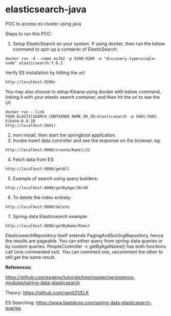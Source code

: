 # elasticsearch-java
POC to access es cluster using java

Steps to run this POC:

1. Setup ElasticSearch on your system. If using docker, then run the below command to spin up a container of ElasticSearch:
```
docker run -d --name es762 -p 9200:9200 -e "discovery.type=single-node" elasticsearch:7.6.2
```
Verify ES installation by hitting the url:
```
http://localhost:9200/
```

You may also choose to setup Kibana using docker with below command, linking it with your elastic search container, and then hit the url to see the UI:
```
docker run --link YOUR_ELASTICSEARCH_CONTAINER_NAME_OR_ID:elasticsearch -p 5601:5601 kibana:6.8.10
http://localhost:5601/
```

2. mvn install, then start the springboot application.
3. Invoke insert data controller and see the response on the browser. eg:
```
http://localhost:8080/create/Ramit/21
```
4. Fetch data from ES:
```
http://localhost:8080/getAll
```
5. Example of search using query builders:
```
http://localhost:8080/getByAge/30/40
```
6. To delete the index entirely:
```
http://localhost:8080/delete
```
7. Spring-data Elasticsearch example:
```
http://localhost:8080/getByName/Ramit
```
ElasticsearchRepository itself extends PagingAndSortingRepository, hence the results are pageable. You can either query from spring-data queries or by custom queries. PeopleController -> getByAgeName() has both functions call (one commented out). You can comment one, uncomment the other to still get the same result.


**References:**

https://github.com/eugenp/tutorials/tree/master/persistence-modules/spring-data-elasticsearch

Theory: https://github.com/ramit21/ELK

ES Searching: https://www.baeldung.com/spring-data-elasticsearch-queries


